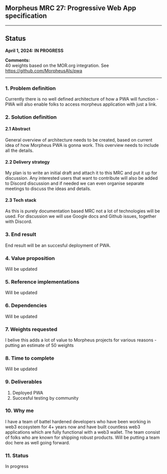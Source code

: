## Morpheus MRC 27: Progressive Web App specification

---

## Status
**April 1, 2024: IN PROGRESS**

**Comments:**  
40 weights based on the MOR.org integration. See https://github.com/MorpheusAIs/pwa

---

### 1. Problem definition

Currently there is no well defined architecture of how a PWA will function - PWA will also enable folks to access morpheus application with just a link.


### 2. Solution definition
#### 2.1 Abstract

General overview of architecture needs to be created, based on current idea of how Morpheus PWA is gonna work. This overview needs to include all the details.

#### 2.2 Delivery strategy

My plan is to write an initial draft and attach it to this MRC and put it up for discussion. Any interested users that want to contribute will also be added to Discord discussion and if needed we can even organise separate meetings to discuss the ideas and details.

#### 2.3 Tech stack

As this is purely documentation based MRC not a lot of technologies will be used. For discussion we will use Google docs and Github issues, together with Discord.

### 3. End result

End result will be an succesful deployment of PWA.

### 4. Value proposition

Will be updated


### 5. Reference implementations

Will be updated

### 6. Dependencies

Will be updated

### 7. Weights requested

I belive this adds a lot of value to Morpheus projects for various reasons - putting an estimate of 50 weights 

### 8. Time to complete

Will be updated

### 9. Deliverables

1. Deployed PWA
2. Succesful testing by community

### 10. Why me

I have a team of battel hardened developers who have been working in web3 ecosystem for 4+ years now and have built countless web3 applications which are fully functional with a web3 wallet. The team consist of folks who are known for shipping robust products. Will be putting a team doc here as well going forward.

### 11. Status

In progress 


